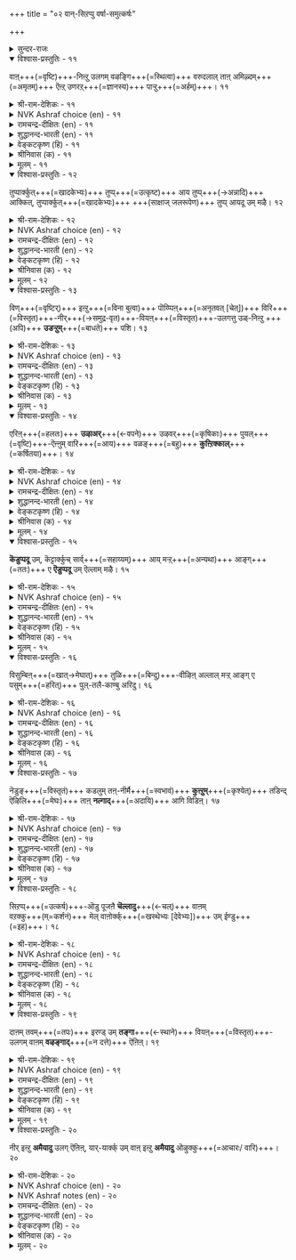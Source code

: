 +++
title = "०२ वान्-सिऱप्पु वर्षा-समुत्कर्षः"

+++

<details><summary>सुन्दर-राजः</summary>

तस्य भगवतस् सर्वेशस्याज्ञया सञ्चाल्यमाने जगति  
धर्मार्थकामानां पुरुषार्थानां त्रयाणां हेतुभूताया वृष्टेर्  
महिमा ऽत्राधिकारे प्रतिपाद्यते
</details>



<details open><summary>विश्वास-प्रस्तुतिः - ११</summary>

वाऩ्+++(=वृष्टि)+++-निऩ्ऱु उलगम् वऴङ्गि+++(=स्थित्वा)+++ वरुदलाल्
ताऩ् अमिऴ्दम्+++(=अमृतम्)+++ ऎऩ्ऱ् उणरऱ्+++(=ज्ञानस्य)+++ पाऱ्ऱु+++(=अर्हम्)+++। ११
</details>

<details><summary>श्री-राम-देशिकः - ११</summary>

लोकोऽयं **जीवति** सदा  
यतो वर्षेण हेतुना ।  
लोक-स्थिति-करं वर्षं  
ततो ऽमृतम् इदं **विदुः** ॥ ११॥
</details>

<details><summary>NVK Ashraf choice (en) - ११</summary>

००११
Rain is deemed a nectar of life
As its unfailing fall sustains the world. *
(Satguru Subramuniyaswami)
</details>

<details><summary>रामचन्द्र-दीक्षितः (en) - ११</summary>

11\. vāṉ niṉṟu ulakam vaḻaṅki varutalāṉ,  
tāṉ amiḻtam eṉṟu uṇaral pāṟṟu.

11\. The world for its existence depends on unfailing rainfall; the rain may well be regarded as the nectar of life.  
</details>

<details><summary>शुद्धानन्द-भारती (en) - ११</summary>

1\. வான்நின்று உலகம் வழங்கி வருதலால்  
தான்அமிழ்தம் என்றுணரற் பாற்று  
The genial rain ambrosia call:  
The world but lasts while rain shall fall.         11  
</details>

<details><summary>वेङ्कटकृष्ण (हि) - ११</summary>

11
उचित समय की वृष्टि से, जीवित है संसार ।  
मानी जाती है तभी, वृष्टि अमृत की धार ॥
</details>

<details><summary>श्रीनिवास (क) - ११</summary>

11. मळयिन्दले लोकवु वर्धिसुत्तदॆ; अदुदरिन्द अदु अमृतक्कॆ सम   

</details>

<details><summary>मूलम् - ११</summary>

वाऩ्निऩ्ऱु उलगम् वऴङ्गि वरुदलाल्
ताऩ्अमिऴ्दम् ऎऩ्ऱुणरऱ् पाऱ्ऱु। ११
</details>

<details open><summary>विश्वास-प्रस्तुतिः - १२</summary>

तुप्पार्क्कुत्+++(=खादकेभ्यः)+++ तुप्प्+++(=उत्कृष्ट)+++ आय तुप्प्+++(→अन्नादि)+++ आक्कित्, तुप्पार्क्कुत्+++(=खादकेभ्यः)+++
+++(साक्षाज् जलरूपेण)+++ तुप्प् आयदू उम् मऴै। १२
</details>

<details><summary>श्री-राम-देशिकः - १२</summary>

आहारापेक्ष-लोकस्य  
भोज्यं धान्यादिकं बहु ।  
उत्पाद्य पेयताम् एति  
स्वयं वर्षं जलात्मना ॥ १२॥
</details>

<details><summary>NVK Ashraf choice (en) - १२</summary>

००१२
Rain is not only a consumable for the consumer
But also begets other consumables.
(K. Kannan)
</details>

<details><summary>रामचन्द्र-दीक्षितः (en) - १२</summary>

12\. tuppārkkut tuppu āya tuppu ākki, tuppārkkut  
tuppu āyatūum maḻai.

12\. The rain is the source of all articles of food that man needs. It becomes his drink too.  
</details>

<details><summary>शुद्धानन्द-भारती (en) - १२</summary>

2\. துப்பார்க்குத் துப்பாய துப்பாக்கித் துப்பார்க்குத்  
துப்பாய தூஉம் மழை  
The rain begets the food we eat  
And forms a food and drink concrete.         12  
</details>

<details><summary>वेङ्कटकृष्ण (हि) - १२</summary>

12
आहारी को अति रुचिर‍, अन्नरूप आहार ।  
वृष्ति सृष्टि कर फिर स्वयं, बनती है आहार ॥
</details>

<details><summary>श्रीनिवास (क) - १२</summary>

12. उण्णुववरिगॆ तक्क उणिसन्नु बॆळॆयॆलु नॆरवागुवुदु मळॆ ; नीरडिकॆयिन्द बळलिदवरिगॆ ताने उणिसागुवुदु मळॆ.

</details>

<details><summary>मूलम् - १२</summary>

तुप्पार्क्कुत् तुप्पाय तुप्पाक्कित् तुप्पार्क्कुत्
तुप्पाय तूउम् मऴै। १२
</details>

<details open><summary>विश्वास-प्रस्तुतिः - १३</summary>

विण्+++(=वृष्टिर्)+++ इऩ्ऱु+++(=विना बुत्वा)+++ पॊय्प्पिऩ्+++(=अनृतवत् [चेत्])+++ विरि+++(=विस्तृत)+++-नीर्+++(→समुद्र-वृत)+++-वियऩ्+++(=विस्तृत)+++-उलगत्तु
उळ्-निऩ्ऱु +++(अपि)+++ **उडऱ्ऱुम्**+++(=बाधते)+++ पशि। १३
</details>

<details><summary>श्री-राम-देशिकः - १३</summary>

चतुर्भिः सागरैर् देशे  
व्याप्ते ऽपि क्षुद् इयं स्थिता ।  
प्राणिनो **बाधते** मेघे  
यथा-कालम् अवर्षति ॥ १३॥
</details>

<details><summary>NVK Ashraf choice (en) - १३</summary>

००१३
This vast world, with expanse of seas,
Will still suffer with famine if clouds deceive rain.
(N.V.K. Ashraf)
</details>

<details><summary>रामचन्द्र-दीक्षितः (en) - १३</summary>

13\. viṇ iṉṟu poyppiṉ, virinīr viyaṉ ulakattu-  
uḷ niṉṟu uṭaṟṟum paci.

13\. Hunger would stalk abroad and torment this wide sea-girt world were the rims to fail in time.  
</details>

<details><summary>शुद्धानन्द-भारती (en) - १३</summary>

3\. விண்இன்று பொய்ப்பின் விரிநீர் வியனுலகத்து  
உள்நின்று உடற்றும் பசி  
Let clouds their visits stay, and dearth  
Distresses all the sea-girt earth.         13  
</details>

<details><summary>वेङ्कटकृष्ण (हि) - १३</summary>

13
बादल-दल बरसे नहीं, यदि मौसम में चूक ।  
जलधि-धिरे भूलोक में, क्षुत से हो आति हूक ॥
</details>

<details><summary>श्रीनिवास (क) - १३</summary>

13. मळॆ बारदॆ होदरॆ सुत्तलू नीरिनिन्द व्यापिसिद ई लोकवन्नु हसिवु काडुत्तदॆ.

</details>

<details><summary>मूलम् - १३</summary>

विण्इऩ्ऱु पॊय्प्पिऩ् विरिनीर् वियऩुलगत्तु
उळ्निऩ्ऱु उडऱ्ऱुम् पसि। १३
</details>

<details open><summary>विश्वास-प्रस्तुतिः - १४</summary>

एरिऩ्+++(=हलतः)+++ **उऴाअर्**+++(←वपने)+++ उऴवर्+++(=कृषिकाः)+++ पुयल्+++(=वृष्टि)+++-ऎऩ्ऩुम्
वारि+++(=आय)+++ वळङ्+++(=बहु)+++ **कुऩ्ऱिक्काल्**+++(=कर्षितया)+++। १४
</details>

<details><summary>श्री-राम-देशिकः - १४</summary>

नष्टायां वर्षसम्पत्तौ धान्योत्पादनतत्पराः ।  
लाङ्गलेन भुवं नैव कर्षयेयुः कृषीवलाः ॥ १४॥
</details>

<details><summary>NVK Ashraf choice (en) - १४</summary>

००१४
If that bounty called rain decrease,
Ploughing by ploughmen would also cease.
(N.V.K. Ashraf)
</details>

<details><summary>रामचन्द्र-दीक्षितः (en) - १४</summary>

14\. ēriṉ uḻāar uḻavar, puyal eṉṉum  
vāri vaḷam kuṉṟikkāl.

14\. The cultivators would cease to plough were the clouds’ free supply of water to fail.  
</details>

<details><summary>शुद्धानन्द-भारती (en) - १४</summary>

4\. ஏரின் உழாஅர் உழவர் புயலென்னும்  
வாரி வளங்குன்றிக் கால்  
Unless the fruitful shower descend,  
The ploughman's sacred toil must end.         14  
</details>

<details><summary>वेङ्कटकृष्ण (हि) - १४</summary>

14
कर्षक जन से खेत में, हल न चलाया जाय ।  
धन-वर्षा-संपत्ति की, कम होती यदि आय ॥
</details>

<details><summary>श्रीनिवास (क) - १४</summary>

14. मोडदिन्द सुरियुव मळॆय नीरिनाश्रयवु बलगुन्दितादरॆ रैतर व्यवसायवू निन्तन्तॆये

</details>

<details><summary>मूलम् - १४</summary>

एरिऩ् उऴाअर् उऴवर् पुयल्ऎऩ्ऩुम्
वारि वळङ्गुऩ्ऱिक् काल्। १४
</details>

<details open><summary>विश्वास-प्रस्तुतिः - १५</summary>

**कॆडुप्पदू** उम्, कॆट्टार्क्कुच् सार्व्+++(=सहाय्यम्)+++ आय् मऱ्ऱ्+++(=अन्यथा)+++ आङ्ग्+++(=ततः)+++ ए
**ऎडुप्पदू** उम् ऎल्लाम् मऴै। १५
</details>

<details><summary>श्री-राम-देशिकः - १५</summary>

वर्षं त्व् अवर्षज् जगतीं  
**नाशयित्वा** कदाचन ।  
अथ स्वयम् अनावृष्टि-  
**बाधिताम्** अपि **रक्षति** ॥ १५॥
</details>

<details><summary>NVK Ashraf choice (en) - १५</summary>

००१५
Rain holds the power of ruin.
Rain also lifts up those it has ruined.
(Norman Cutler)
</details>

<details><summary>रामचन्द्र-दीक्षितः (en) - १५</summary>

15\. keṭuppatūum, keṭṭārkkuc cārvāy maṟṟu āṅkē  
eṭuppatūum, ellām maḻai.

15\. It is the rain that afflicts man and it is its fall that relieves him.  
</details>

<details><summary>शुद्धानन्द-भारती (en) - १५</summary>

5\. கெடுப்பதூஉங் கெட்டார்க்குச் சார்வாய்மற் றாங்கே  
எடுப்பதூஉம் எல்லாம் மழை  
Destruction it may sometimes pour,  
But only rain can life restore.         15  
</details>

<details><summary>वेङ्कटकृष्ण (हि) - १५</summary>

15
वर्षा है ही आति प्रबल, सब को कर बरबाद ।  
फिर दुखियों का साथ दे, करे वही आबाद ॥
</details>

<details><summary>श्रीनिवास (क) - १५</summary>

15. सकालक्कॆ सुरियदॆ, मळॆ मनुष्यन बाळन्नु कॆडिसुत्तदॆ. अदे रीति सकालक्कॆ सुरिदु, कॆट्ट मनुष्यनन्नु मेलॆत्तुवुदू मळॆये.

</details>

<details><summary>मूलम् - १५</summary>

कॆडुप्पदूउम् कॆट्टार्क्कुच् चार्वाय्मऱ् ऱाङ्गे
ऎडुप्पदूउम् ऎल्लाम् मऴै। १५
</details>

<details open><summary>विश्वास-प्रस्तुतिः - १६</summary>

विसुम्बिऩ्+++(=खात्→मेघात्)+++ तुळि+++(=बिन्दु)+++-वीऴिऩ् अल्लाल् मऱ्ऱ् आङ्ग् ए  
पसुम्+++(=हरित्)+++ पुल्-तलै-काण्बु अरिदु। १६
</details>

<details><summary>श्री-राम-देशिकः - १६</summary>

जलानां बिन्दवो मेघात्  
**न पतेयुर्** यदि क्षितौ ।  
लोके **द्रष्टुं न** शक्यन्ते  
हरितास् तृण-सम्पदः ॥ १६॥
</details>

<details><summary>NVK Ashraf choice (en) - १६</summary>

००१६
If clouds stop dropping raindrops,
Even blades of grass will stop rising. *
(P.S. Sundaram), (N.V.K. Ashraf)
</details>

<details><summary>रामचन्द्र-दीक्षितः (en) - १६</summary>

16\. vicumpiṉ tuḷi vīḻiṉ allāl, maṟṟu āṅkē  
pacum pul talai kāṇpu aritu.

16\. If the clouds were to withhold rain not even a blade of grass would rustle on earth.  
</details>

<details><summary>शुद्धानन्द-भारती (en) - १६</summary>

6\. விசும்பின் துளிவீழின் அல்லால்மற் றாங்கே  
பசும்புல் தலைகாண்பு அரிது  
No grassy blade its head will rear,  
If from the cloud no drop appear.         16  
</details>

<details><summary>वेङ्कटकृष्ण (हि) - १६</summary>

16
बिना हुए आकाश से, रिमझिम रिमझिम वृष्टि ।  
हरि भरी तृण नोक भी, आयेगी नहीं दृष्टि ॥
</details>

<details><summary>श्रीनिवास (क) - १६</summary>

16. आकाशदिन्द मळॆहनि बेळदॆ, हसिरु हुल्लु कूड तलॆयॆत्तदु.

</details>

<details><summary>मूलम् - १६</summary>

विसुम्बिऩ् तुळिवीऴिऩ् अल्लाल्मऱ् ऱाङ्गे
पसुम्बुल् तलैगाण्बु अरिदु। १६
</details>

<details open><summary>विश्वास-प्रस्तुतिः - १७</summary>

नॆडुङ्+++(=विस्तृतं)+++ कडलुम् तऩ्-नीर्मै+++(=स्वभावं)+++ **कुऩ्ऱुम्**+++(=कृश्येत्)+++ तडिन्द् ऎऴिलि+++(=मेघः)+++
ताऩ् **नल्गाद्**+++(=अदायि)+++ आगि विडिऩ्। १७
</details>

<details><summary>श्री-राम-देशिकः - १७</summary>

**पीत्वा** जल-निधिं लोके  
यदि मेघो **न वर्षति** ।  
अगाधोऽप्य् उदधिस् तेन  
समृद्धि-रहितो भवेत् ॥ १७॥
</details>

<details><summary>NVK Ashraf choice (en) - १७</summary>

००१७
Even the vast sea will lose its richness,
If clouds cease and fail to bestow.
(N.V.K. Ashraf), (J. Narayanaswamy)
</details>

<details><summary>रामचन्द्र-दीक्षितः (en) - १७</summary>

17\. neṭuṅ kaṭalum taṉ nīrmai kuṉṟum, taṭintu eḻili-  
tāṉ nalkātu ākiviṭiṉ.

17\. Even the illimitable deep shrinks if the clouds do not pour and replenish it.  
</details>

<details><summary>शुद्धानन्द-भारती (en) - १७</summary>

7\. நெடுங்கடலும் தன்நீர்மை குன்றும் தடிந்தெழிலி  
தான்நல்கா தாகி விடின்  
The ocean's wealth will waste away,  
Except the cloud its stores repay.         17  
</details>

<details><summary>वेङ्कटकृष्ण (हि) - १७</summary>

17
घटा घटा कर जल‍धि को, यदि न करे फिर दान ।  
विस्तृत बड़े समुद्र का, पानी उतरा जान ॥
</details>

<details><summary>श्रीनिवास (क) - १७</summary>

17. मोडवु मळॆयन्नु सुरिसुव कृपॆतोरदॆ होदल्लि, कडलिन अपार जलसम्पत्तु कूड कुग्गिहोगुवुदु.

</details>

<details><summary>मूलम् - १७</summary>

नॆडुङ्गडलुम् तऩ्नीर्मै कुऩ्ऱुम् तडिन्दॆऴिलि
ताऩ्नल्गा तागि विडिऩ्। १७
</details>

<details open><summary>विश्वास-प्रस्तुतिः - १८</summary>

सिऱप्प्+++(=उत्कर्ष)+++-ऒडु पूजऩै **चॆल्लादु**+++(←चल्)+++ वाऩम्  
वऱक्कु+++(म्=कर्शनं)+++ मेल् वाऩोर्क्क्+++(=खस्थेभ्यः [देवेभ्यः])+++ उम् ईण्डु+++(=इह)+++। १८
</details>

<details><summary>श्री-राम-देशिकः - १८</summary>

देवताराधनं नित्यं  
विशेषाद् उत्सवादिकम् ।  
लोके **नैव प्रवर्तेत**  
मेघो यदि **न वर्षति** ॥ १८॥
</details>

<details><summary>NVK Ashraf choice (en) - १८</summary>

००१८
If the heavens dry up, the very gods
Will lack festival and worship.
(P.S. Sundaram)
</details>

<details><summary>रामचन्द्र-दीक्षितः (en) - १८</summary>

18\. ciṟappoṭu pūcaṉai cellātu-vāṉam  
vaṟakkumēl, vāṉōrkkum, īṇṭu.

18\. If the rains were to fail there would be no more o£ferings and festivals to the gods.  
</details>

<details><summary>शुद्धानन्द-भारती (en) - १८</summary>

8\. சிறப்பொடு பூசனை செல்லாது வானம்  
வறக்குமேல் வானோர்க்கும் ஈண்டு  
The earth, beneath a barren sky,  
Would offerings for the gods deny.         18  
</details>

<details><summary>वेङ्कटकृष्ण (हि) - १८</summary>

18
देवाराधन नित्य का, उत्सव सहित अमंद ।  
वृष्टि न हो तो भूमि पर, हो जावेगा बंद ॥
</details>

<details><summary>श्रीनिवास (क) - १८</summary>

18. ई लोकदल्लि मळॆ सुरियदिद्दरॆ, मेलु लोकदल्लिरुव देवतॆगळिगू जनरु पूजॆ, उत्सवगळन्नु वैभवदिन्द नडॆसुवुदिल्ल.

</details>

<details><summary>मूलम् - १८</summary>

सिऱप्पॊडु पूसऩै सॆल्लादु वाऩम्
वऱक्कुमेल् वाऩोर्क्कुम् ईण्डु। १८
</details>

<details open><summary>विश्वास-प्रस्तुतिः - १९</summary>

दाऩम् तवम्+++(=तपः)+++ इरण्ड् उम् **तङ्गा**+++(←स्थाने)+++ वियऩ्+++(=विस्तृत)+++-उलगम्
वाऩम् **वऴङ्गाद्**+++(=न दत्ते)+++ ऎऩिऩ्। १९
</details>

<details><summary>श्री-राम-देशिकः - १९</summary>

परार्थम् इह यद् दानम्  
आत्मार्थञ् चेह यत् तपः ।  
उभयं **न भवेल्** लोके  
यदि देवो **न वर्षति** ॥ १९॥
</details>

<details><summary>NVK Ashraf choice (en) - १९</summary>

००१९
Both charity and penance would cease in this vast world,
Should heavens fail to deliver.
(N.V.K. Ashraf)
</details>

<details><summary>रामचन्द्र-दीक्षितः (en) - १९</summary>

19\. tāṉam tavam iraṇṭum taṅkā, viyaṉ ulakam  
vāṉam vaḻaṅkātu eṉiṉ.

19\. If the rains were to fail, there would neither be alms nor penance on this wide earth.  
</details>

<details><summary>शुद्धानन्द-भारती (en) - १९</summary>

9\. தானம் தவம்இரண்டும் தங்கா வியன்உலகம்  
வானம் வழங்கா தெனின்.  
Were heaven above to fail below  
Nor alms nor penance earth would show.         19  
</details>

<details><summary>वेङ्कटकृष्ण (हि) - १९</summary>

19
इस विस्तृत संसार में, दान पुण्य तप कर्म ।  
यदि पानी बरसे नहीं, टिकें न दोनों कर्म ॥
</details>

<details><summary>श्रीनिवास (क) - १९</summary>

19. मळॆयागदे होदरॆ ई लोकदल्लि दान, तपस्सु ऎरडू नॆलॆसि इरुवुदिल्ल.

</details>

<details><summary>मूलम् - १९</summary>

ताऩम् तवम्इरण्डुम् तङ्गा वियऩ्उलगम्
वाऩम् वऴङ्गा तॆऩिऩ्। १९
</details>

<details open><summary>विश्वास-प्रस्तुतिः - २०</summary>

नीर् इऩ्ऱु **अमैयादु** उलग् ऎऩिऩ्, यार्-यार्क्क् उम्
वाऩ् इऩ्ऱु **अमैयादु** ऒऴुक्कु+++(=आचारः/ वारि)+++। २०
</details>

<details><summary>श्री-राम-देशिकः - २०</summary>

जलाभावे **लोकयात्रा**  
सर्वेषाम् एव देहिनाम् ।  
**न** स्यात्; वर्षं विना नैतत्;  
सदाचारादिकं तथा ॥ २०॥
</details>

<details><summary>NVK Ashraf choice (en) - २०</summary>

००२०
If the world cannot exist without water,
Neither can water exist without rain. *
(P.S. Sundaram), (Satguru Subramuniyaswami)
</details>

<details><summary>NVK Ashraf notes (en) - २०</summary>

२०. The word "ऒऴुक्कु" could be taken to mean either "conduct/virtue" or "flow/discharge/water". Thus, an alternate, but equally valid translation is: "If life cannot be sustained without water, virtue too depends on rain" - (S.M. Diaz). Using the other meaning, the couplet could also be translated as: "Life cannot exist without water, nor can flowing water without rain" – (N.V.K. Ashraf). 
</details>

<details><summary>रामचन्द्र-दीक्षितः (en) - २०</summary>

20\. nīr iṉṟu amaiyātu ulakueṉiṉ, yāryārkkum  
vāṉ iṉṟu amaiyātu oḻukku.

20\. The world cannot exist without water; there will be no ceaseless supply without rainfall.
</details>

<details><summary>शुद्धानन्द-भारती (en) - २०</summary>

10\. நீர்இன்று அமையாது உலகெனின் யார்யார்க்கும்  
வான்இன்று அமையாது ஒழுக்கு  
Water is life that comes from rain  
Sans rain our duties go in vain.         20  
</details>

<details><summary>वेङ्कटकृष्ण (हि) - २०</summary>

20
नीर बिना भूलोक का, ज्यों न चले व्यापार ।  
कभी किसी में नहिं टिके, वर्षा बिन आचार ॥
</details>

<details><summary>श्रीनिवास (क) - २०</summary>

20. नीरिनिन्दले लोकाचार ऎल्ल; मळॆ बारदिद्दरॆ, ऒळ्ळॆय आचार नडवळिकॆगळू नॆलॆयागि निल्लुवुदिल्ल.
</details>

<details><summary>मूलम् - २०</summary>

नीर्इऩ्ऱु अमैयादु उलगॆऩिऩ् यार्यार्क्कुम्
वाऩ्इऩ्ऱु अमैयादु ऒऴुक्कु। २०
</details>

